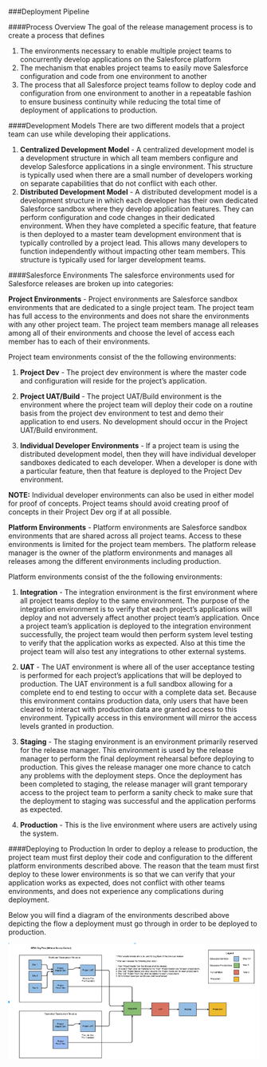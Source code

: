 ###Deployment Pipeline

####Process Overview
The goal of the release management process is to create a process that defines 

1. The environments necessary to enable multiple project teams to concurrently develop applications on the Salesforce platform 
1. The mechanism that enables project teams to easily move Salesforce configuration and code from one environment to another 
1. The process that all Salesforce project teams follow to deploy code and configuration from one environment to another in a repeatable fashion to ensure business continuity while reducing the total time of deployment of applications to production.  

####Development Models
There are two different models that a project team can use while developing their applications.

1. **Centralized Development Model** - A centralized development model is a development structure in which all team members configure and develop Salesforce applications in a single environment. This structure is typically used when there are a small number of developers working on separate capabilities that do not conflict with each other.
1. **Distributed Development Model** - A distributed development model is a development structure in which each developer has their own dedicated Salesforce sandbox where they develop application features. They can perform configuration and code changes in their dedicated environment. When they have completed a specific feature, that feature is then deployed to a master team development environment that is typically controlled by a project lead. This allows many developers to function independently without impacting other team members. This structure is typically used for larger development teams.

####Salesforce Environments
The salesforce environments used for Salesforce releases are broken up into categories:

**Project Environments** - Project environments are Salesforce sandbox environments that are dedicated to a single project team. The project team has full access to the environments and does not share the environments with any other project team. The project team members manage all releases among all of their environments and choose the level of access each member has to each of their environments.

Project team environments consist of the the following environments:

1. **Project Dev**  - The project dev environment is where the master code and configuration will reside for the project’s application.

1. **Project UAT/Build**  - The project UAT/Build environment is the environment where the project team will deploy their code on a routine basis from the project dev environment to test and demo their application to end users. No development should occur in the Project UAT/Build environment.

1. **Individual Developer Environments** - If a project team is using the distributed development model, then they will have individual developer sandboxes dedicated to each developer. When a developer is done with a particular feature, then that feature is deployed to the Project Dev environment. 
        
**NOTE:** Individual developer environments can also be used in either model for proof of concepts. Project teams should avoid creating proof of concepts in their Project Dev org if at all possible.

**Platform Environments** - Platform environments are Salesforce sandbox environments that are shared across all project teams. Access to these environments is limited for the project team members. The platform release manager is the owner of the platform environments and manages all releases among the different environments including production.

Platform environments consist of the the following environments:

1. **Integration** - The integration environment is the first environment where all project teams deploy to the same environment. The purpose of the integration environment is to verify that each project’s applications will deploy and not adversely affect another project team’s application. Once a project team’s application is deployed to the integration environment successfully, the project team would then perform system level testing to verify that the application works as expected. Also at this time the project team will also test any integrations to other external systems.

1. **UAT** - The UAT environment is where all of the user acceptance testing is performed for each project’s applications that will be deployed to production. The UAT environment is a full sandbox allowing for a complete end to end testing to occur with a complete data set. Because this environment contains production data, only users that have been cleared to interact with production data are granted access to this environment. Typically access in this environment will mirror the access levels granted in production.

1. **Staging** - The staging environment is an environment primarily reserved for the release manager. This environment is used by the release manager to perform the final deployment rehearsal before deploying to production. This gives the release manager one more chance to catch any problems with the deployment steps. Once the deployment has been completed to staging, the release manager will grant temporary access to the project team to perform a sanity check to make sure that the deployment to staging was successful and the application performs as expected.

1. **Production** - This is the live environment where users are actively using the system. 

####Deploying to Production
In order to deploy a release to production, the project team must first deploy their code and configuration to the different platform environments described above. The reason that the team must first deploy to these lower environments is so that we can verify that your application works as expected, does not conflict with other teams environments, and does not experience any complications during deployment. 


Below you will find a diagram of the environments described above depicting the flow a deployment must go through in order to be deployed to production.

![Deployment](img/Deployment-Pipeline.png)